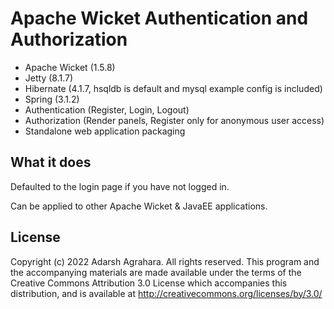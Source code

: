 # Apache Wicket Authentication and Authorization 

- Apache Wicket (1.5.8)
- Jetty (8.1.7)
- Hibernate (4.1.7, hsqldb is default and mysql example config is included)
- Spring (3.1.2)
- Authentication (Register, Login, Logout)
- Authorization (Render panels, Register only for anonymous user access)
- Standalone web application packaging

## What it does 
Defaulted to the login page if you have not logged in.

Can be applied to other Apache Wicket & JavaEE applications.

## License

Copyright (c) 2022 Adarsh Agrahara. All rights reserved. This program and the accompanying materials are made available under the terms of the Creative Commons Attribution 3.0 License which accompanies this distribution, and is available at http://creativecommons.org/licenses/by/3.0/
